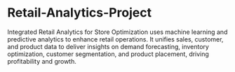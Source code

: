 # Retail-Analytics-Project
Integrated Retail Analytics for Store Optimization uses machine learning and predictive analytics to enhance retail operations. It unifies sales, customer, and product data to deliver insights on demand forecasting, inventory optimization, customer segmentation, and product placement, driving profitability and growth.
